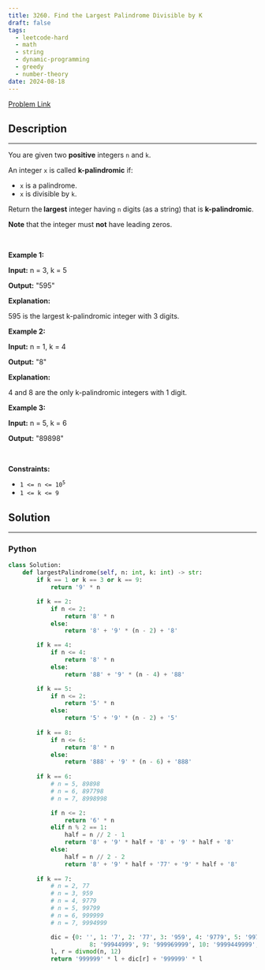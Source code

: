 ```yaml
---
title: 3260. Find the Largest Palindrome Divisible by K
draft: false
tags: 
  - leetcode-hard
  - math
  - string
  - dynamic-programming
  - greedy
  - number-theory
date: 2024-08-18
---
```


[Problem Link](https://leetcode.com/problems/find-the-largest-palindrome-divisible-by-k/)

## Description

---
<p>You are given two <strong>positive</strong> integers <code>n</code> and <code>k</code>.</p>

<p>An integer <code>x</code> is called <strong>k-palindromic</strong> if:</p>

<ul>
	<li><code>x</code> is a <span data-keyword="palindrome-integer">palindrome</span>.</li>
	<li><code>x</code> is divisible by <code>k</code>.</li>
</ul>

<p>Return the<strong> largest</strong> integer having <code>n</code> digits (as a string) that is <strong>k-palindromic</strong>.</p>

<p><strong>Note</strong> that the integer must <strong>not</strong> have leading zeros.</p>

<p>&nbsp;</p>
<p><strong class="example">Example 1:</strong></p>

<div class="example-block">
<p><strong>Input:</strong> <span class="example-io">n = 3, k = 5</span></p>

<p><strong>Output:</strong> <span class="example-io">&quot;595&quot;</span></p>

<p><strong>Explanation:</strong></p>

<p>595 is the largest k-palindromic integer with 3 digits.</p>
</div>

<p><strong class="example">Example 2:</strong></p>

<div class="example-block">
<p><strong>Input:</strong> <span class="example-io">n = 1, k = 4</span></p>

<p><strong>Output:</strong> <span class="example-io">&quot;8&quot;</span></p>

<p><strong>Explanation:</strong></p>

<p>4 and 8 are the only k-palindromic integers with 1 digit.</p>
</div>

<p><strong class="example">Example 3:</strong></p>

<div class="example-block">
<p><strong>Input:</strong> <span class="example-io">n = 5, k = 6</span></p>

<p><strong>Output:</strong> <span class="example-io">&quot;89898&quot;</span></p>
</div>

<p>&nbsp;</p>
<p><strong>Constraints:</strong></p>

<ul>
	<li><code>1 &lt;= n &lt;= 10<sup>5</sup></code></li>
	<li><code>1 &lt;= k &lt;= 9</code></li>
</ul>


## Solution

---
### Python
``` py title='find-the-largest-palindrome-divisible-by-k'
class Solution:
    def largestPalindrome(self, n: int, k: int) -> str:
        if k == 1 or k == 3 or k == 9:
            return '9' * n

        if k == 2:
            if n <= 2:
                return '8' * n
            else:
                return '8' + '9' * (n - 2) + '8'

        if k == 4:
            if n <= 4:
                return '8' * n
            else:
                return '88' + '9' * (n - 4) + '88'

        if k == 5:
            if n <= 2:
                return '5' * n
            else:
                return '5' + '9' * (n - 2) + '5'
        
        if k == 8:
            if n <= 6:
                return '8' * n
            else:
                return '888' + '9' * (n - 6) + '888'
        
        if k == 6:
            # n = 5, 89898
            # n = 6, 897798
            # n = 7, 8998998

            if n <= 2:
                return '6' * n
            elif n % 2 == 1:
                half = n // 2 - 1
                return '8' + '9' * half + '8' + '9' * half + '8'
            else:
                half = n // 2 - 2
                return '8' + '9' * half + '77' + '9' * half + '8'
        
        if k == 7:
            # n = 2, 77
            # n = 3, 959
            # n = 4, 9779
            # n = 5, 99799
            # n = 6, 999999
            # n = 7, 9994999

            dic = {0: '', 1: '7', 2: '77', 3: '959', 4: '9779', 5: '99799', 6: '999999', 7: '9994999',
                       8: '99944999', 9: '999969999', 10: '9999449999', 11: '99999499999'}
            l, r = divmod(n, 12)
            return '999999' * l + dic[r] + '999999' * l
```

